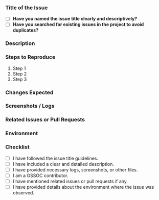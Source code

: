 ### Title of the Issue
- [ ] **Have you named the issue title clearly and descriptively?**
- [ ] **Have you searched for existing issues in the project to avoid duplicates?**  
<!-- Example: "fix: [Component] Button not responding on click" -->
<!-- Use format: "fix: [affected section] concise description" -->

### Description
<!-- A clear and detailed description of the bug, including what happens, how it happens, and any potential consequences. -->

### Steps to Reproduce
<!-- List out the steps to reproduce the bug, including the code, environment, or any specific conditions. -->

1. Step 1
2. Step 2
3. Step 3

### Changes Expected
<!-- Describe what changes you wish to make in the code. -->

### Screenshots / Logs
<!-- If applicable, attach screenshots, logs, or any other files to help understand the issue. -->

### Related Issues or Pull Requests
<!-- If this issue is related to other issues or pull requests, mention them here by linking the relevant numbers. -->

### Environment
<!-- Provide details about the environment where the issue was observed (e.g., OS, browser, or framework version). -->

### Checklist
- [ ] I have followed the issue title guidelines.
- [ ] I have included a clear and detailed description.
- [ ] I have provided necessary logs, screenshots, or other files.
- [ ] I am a GSSOC contributor.
- [ ] I have mentioned related issues or pull requests if any.
- [ ] I have provided details about the environment where the issue was observed.
